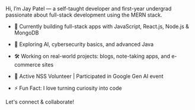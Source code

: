 

Hi, I’m Jay Patel — a self-taught developer and first-year undergrad passionate about full-stack development using the MERN stack.

- 🔭 Currently building full-stack apps with JavaScript, React.js, Node.js & MongoDB  
- 🌱 Exploring AI, cybersecurity basics, and advanced Java  
- 🛠️ Working on real-world projects: blogs, note-taking apps, and e-commerce sites  
  
- 🤝 Active NSS Volunteer | Participated in Google Gen AI event  
- ⚡ Fun Fact: I love turning curiosity into code

Let's connect & collaborate!

[LinkedIn]: https://www.linkedin.com/in/jay-patel-b800a7360/

